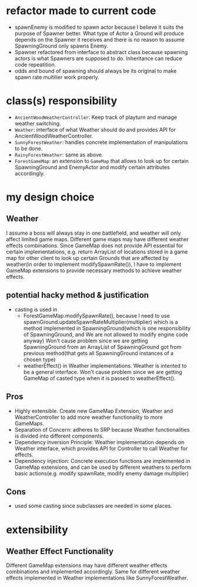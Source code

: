 # refactor made to current code
- spawnEnemy is modified to spawn actor because I believe it suits the purpose of Spawner better. What type of Actor a Ground will produce depends on the Spawner it receives and there is no reason to assume SpawningGround only spawns Enemy.
- Spawner refactored from interface to abstract class because spawning actors is what Spawners are supposed to do. Inheritance can reduce code repeatition.
- odds and bound of spawning should always be its original to make spawn rate multilier work properly.
# class(s) responsibility
- `AncientWoodWeatherController`: Keep track of playturn and manage weather switching.
- `Weather`: interface of what Weather should do and provides API for AncientWoodWeatherController.
- `SunnyForestWeather`: handles concrete implementation of manipulations to be done.
- `RainyForestWeather`: same as above.
- `ForestGameMap`: an extension to `GameMap` that allows to look up for certain SpawningGround and EnemyActor and modify certain attributes accordingly.
# my design choice
## Weather
I assume a boss will always stay in one battlefield, and weather will only affect limited game maps. Different game maps may have different weather effects combinations. Since GameMap does not provide API essential for certain implementations, e.g. return ArrayList of locations stored in a game map for other client to look up certain Grounds that are affected by weather(in order to implement modifySpawnRate()), I have to implement GameMap extensions to provide necessary methods to achieve weather effects. 
## potential hacky method & justification
- casting is used in 
    - ForestGameMap.modifySpawnRate(), because I need to use spawnGround.updateSpawnRateMultiplier(multiplier) which is a method implemented in SpawningGround(which is one responsibility of SpawningGround, and We are not allowed to modify engine code anyway) Won't cause problem since we are getting SpawningGround from an ArrayList of SpawningGround got from previous method(that gets all SpawningGround instances of a chosen type)
    - weatherEffect() in Weather implementations. Weather is intented to be a general interface. Won't cause problem since we are getting GameMap of casted type when it is passed to weatherEffect().
## Pros
- Highly extensible. Create new GameMap Extension, Weather and WeatherController to add more weather functionality to more GameMaps.
- Separation of Concern: adheres to SRP because Weather functionalities is divided into different components.
- Dependency inversion Principle: Weather implementation depends on Weather interface, which provides API for Controller to call Weather for effects.
- Dependency injection: Concrete execution functions are implemented in GameMap extensions, and can be used by different weathers to perform basic actions(e.g. modify spawnRate, modify enemy damage multiplier)
## Cons
- used some casting since subclasses are needed in some places.
# extensibility
## Weather Effect Functionality
Different GameMap extensions may have different weather effects combinations and implemented accordingly. Same for different weather effects implemented in Weather implementations like SunnyForestWeather.
